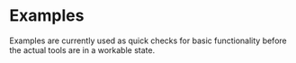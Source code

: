 # Examples

Examples are currently used as quick checks for basic functionality before the actual tools are in a workable state.
